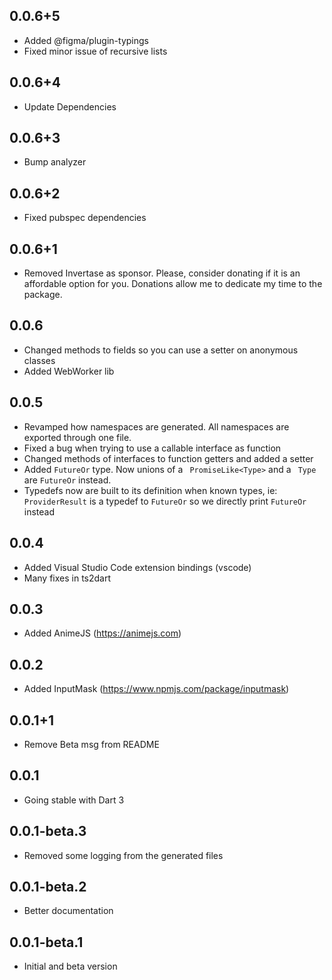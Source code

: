 ## 0.0.6+5
- Added @figma/plugin-typings
- Fixed minor issue of recursive lists

## 0.0.6+4
- Update Dependencies

## 0.0.6+3
- Bump analyzer

## 0.0.6+2
- Fixed pubspec dependencies

## 0.0.6+1
- Removed Invertase as sponsor. Please, consider donating if it is an affordable option for you. Donations allow me to dedicate my time to the package.

## 0.0.6
- Changed methods to fields so you can use a setter on anonymous classes
- Added WebWorker lib

## 0.0.5
- Revamped how namespaces are generated. All namespaces are exported through one file.
- Fixed a bug when trying to use a callable interface as function
- Changed methods of interfaces to function getters and added a setter
- Added `FutureOr`  type. Now unions of a ` PromiseLike<Type>`  and a ` Type`  are `FutureOr`  instead.
- Typedefs now are built to its definition when known types, ie: ` ProviderResult`  is a typedef to `FutureOr`  so we directly print `FutureOr`  instead

## 0.0.4
- Added Visual Studio Code extension bindings (vscode)
- Many fixes in ts2dart

## 0.0.3
- Added AnimeJS (https://animejs.com)

## 0.0.2
- Added InputMask (https://www.npmjs.com/package/inputmask)

## 0.0.1+1
- Remove Beta msg from README

## 0.0.1
- Going stable with Dart 3

## 0.0.1-beta.3
- Removed some logging from the generated files

## 0.0.1-beta.2
- Better documentation

## 0.0.1-beta.1

- Initial and beta version
